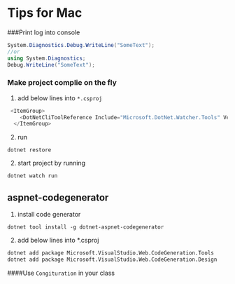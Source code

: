 # Tips for Mac

###Print log into console

```c#
System.Diagnostics.Debug.WriteLine("SomeText");
//or 
using System.Diagnostics;
Debug.WriteLine("SomeText");
```



### Make project complie on the fly

1. add below lines into `*.csproj`

```c#
 <ItemGroup>
    <DotNetCliToolReference Include="Microsoft.DotNet.Watcher.Tools" Version="2.0.2" />
  </ItemGroup>
```

2. run

```shell
dotnet restore
```



2. start project by running

```shell
dotnet watch run
```



## aspnet-codegenerator

1. install code generator

```shell
dotnet tool install -g dotnet-aspnet-codegenerator
```

2. add below lines into *.csproj

```xml
dotnet add package Microsoft.VisualStudio.Web.CodeGeneration.Tools
dotnet add package Microsoft.VisualStudio.Web.CodeGeneration.Design
```



####Use `Congituration` in your class